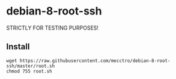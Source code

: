 # debian-8-root-ssh
STRICTLY FOR TESTING PURPOSES!

Install
-----
    wget https://raw.githubusercontent.com/mecctro/debian-8-root-ssh/master/root.sh
    chmod 755 root.sh
